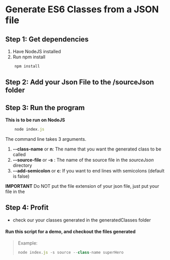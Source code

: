 # Generate ES6 Classes from a JSON file

## Step 1: Get dependencies
1) Have NodeJS installed
2) Run npm install
```javascript
	npm install
```

## Step 2: Add your Json File to the **/sourceJson** folder

## Step 3: Run the program
**This is to be run on NodeJS**
```javascript
	node index.js
```
> 
The command line takes 3 arguments.
1) **--class-name** or **n**: The name that you want the generated class to be called
2) **--source-file** or **-s** : The name of the source file in the *sourceJson* directory
3) **--add-semicolon** or **c**: If you want to end lines with semicolons (default is false)

**IMPORTANT**
Do NOT put the file extension of your json file, just put your file in the 

## Step 4: Profit
 - check our your classes generated in the generatedClasses folder

#### Run this script for a demo, and checkout the files generated
> Example:
>```javascript
> node index.js -s source --class-name superHero

